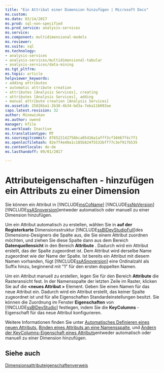 ```yaml
---
title: "Ein Attribut einer Dimension hinzufügen | Microsoft Docs"
ms.custom: 
ms.date: 03/14/2017
ms.prod: sql-non-specified
ms.prod_service: analysis-services
ms.service: 
ms.component: multidimensional-models
ms.reviewer: 
ms.suite: sql
ms.technology:
- analysis-services
- analysis-services/multidimensional-tabular
- analysis-services/data-mining
ms.tgt_pltfrm: 
ms.topic: article
helpviewer_keywords:
- adding attributes
- automatic attribute creation
- attributes [Analysis Services], creating
- attributes [Analysis Services], adding
- manual attribute creation [Analysis Services]
ms.assetid: 25826ba1-2b38-4b34-bd3a-7eba116093ae
caps.latest.revision: 32
author: Minewiskan
ms.author: owend
manager: kfile
ms.workload: Inactive
ms.translationtype: MT
ms.sourcegitcommit: 876522142756bca05416a1afff3cf10467f4c7f1
ms.openlocfilehash: 82e7f4e40a1c185b824f5533bff77c3ef917b535
ms.contentlocale: de-de
ms.lasthandoff: 09/01/2017

---
```

# <a name="attribute-properties---add-an--attribute-to-a-dimension"></a>Attributeigenschaften - hinzufügen ein Attributs zu einer Dimension
  Sie können ein Attribut in [!INCLUDE[msCoName](../../includes/msconame-md.md)] [!INCLUDE[ssNoVersion](../../includes/ssnoversion-md.md)] [!INCLUDE[ssASnoversion](../../includes/ssasnoversion-md.md)]entweder automatisch oder manuell zu einer Dimension hinzufügen.  
  
 Um ein Attribut automatisch zu erstellen, wählen Sie in **auf der Registerkarte** Dimensionsstruktur [!INCLUDE[ssBIDevStudioFull](../../includes/ssbidevstudiofull-md.md)]des Dimensions-Designers die Spalte aus, die Sie einem Attribut zuordnen möchten, und ziehen Sie diese Spalte dann aus dem Bereich **Datenquellensicht** in den Bereich **Attribute** . Dadurch wird ein Attribut erstellt, das der Spalte zugeordnet ist. Dem Attribut wird derselbe Name zugeordnet wie der Name der Spalte. Ist bereits ein Attribut mit diesem Namen vorhanden, fügt [!INCLUDE[ssASnoversion](../../includes/ssasnoversion-md.md)] eine Ordinalzahl als Suffix hinzu, beginnend mit "1" für den ersten doppelten Namen.  
  
 Um ein Attribut manuell zu erstellen, legen Sie für den Bereich **Attribute** die Rasteransicht fest. In der Namensspalte der letzten Zeile im Raster, klicken Sie auf die  **\<neues Attribut >** Element. Geben Sie einen Namen für das neue Attribut ein. Dadurch wird ein Attribut erstellt, das keiner Spalte zugeordnet ist und für alle Eigenschaften Standardeinstellungen besitzt. Sie können die Zuordnung im Fenster **Eigenschaften** von [!INCLUDE[ssBIDevStudio](../../includes/ssbidevstudio-md.md)] festlegen, indem Sie die **KeyColumns** -Eigenschaft für das neue Attribut konfigurieren.  
  
 Weitere Informationen finden Sie unter [Automatisches Definieren eines neuen Attributs](../../analysis-services/multidimensional-models/attribute-properties-define-a-new-attribute-automatically.md), [Binden eines Attributs an eine Namensspalte](../../analysis-services/multidimensional-models/attribute-properties-bind-an-attribute-to-a-name-column.md), und [Ändern der KeyColumns-Eigenschaft eines Attributs](../../analysis-services/multidimensional-models/attribute-properties-modify-the-keycolumn-property.md)entweder automatisch oder manuell zu einer Dimension hinzufügen.  
  
## <a name="see-also"></a>Siehe auch  
 [Dimensionsattributeigenschaftenverweis](../../analysis-services/multidimensional-models/dimension-attribute-properties-reference.md)  
  
  

